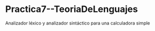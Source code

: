 # Practica7--TeoriaDeLenguajes
Analizador léxico y analizador sintáctico para una calculadora simple
